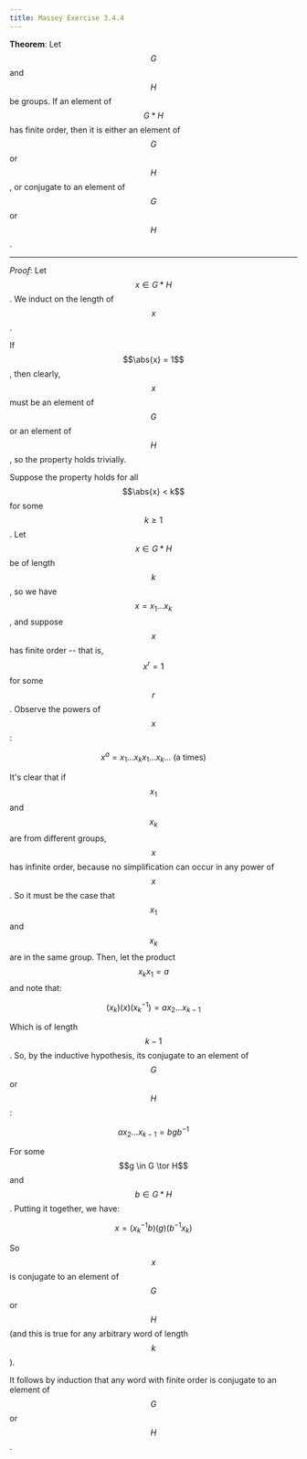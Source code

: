 ```yaml
---
title: Massey Exercise 3.4.4
---
```



**Theorem**:
Let $$G$$ and $$H$$ be groups.
If an element of $$G * H$$ has finite order, then it is either an element of $$G$$ or $$H$$, or conjugate to an element of $$G$$ or $$H$$.

----

*Proof*:
Let $$x \in G * H$$.
We induct on the length of $$x$$.



If $$\abs{x} = 1$$, then clearly, $$x$$ must be an element of $$G$$ or an element of $$H$$, so the property holds trivially.



Suppose the property holds for all $$\abs{x} < k$$ for some $$k \geq 1$$.
Let $$x \in G * H$$ be of length $$k$$, so we have $$x = x_1 \dots x_k$$,
and suppose $$x$$ has finite order -- that is, $$x^r = 1$$ for some $$r$$.
Observe the powers of $$x$$:

$$
x^a = x_1 \dots x_k x_1 \dots x_k \dots  \text{ (a times)}
$$

It's clear that if $$x_1$$ and $$x_k$$ are from different groups, $$x$$ has infinite order, because no simplification can occur in any power of $$x$$.
So it must be the case that $$x_1$$ and $$x_k$$ are in the same group.
Then, let the product $$x_k x_1 = a$$ and note that:

$$
(x_k) (x) (x_k^{-1}) = a x_2 \dots x_{k-1}
$$

Which is of length $$k-1$$.
So, by the inductive hypothesis, its conjugate to an element of $$G$$ or $$H$$:

$$
a x_2 \dots x_{k-1} = b g b^{-1}
$$

For some $$g \in G \tor H$$ and $$b \in G * H$$.
Putting it together, we have:

$$
x = (x_k^{-1} b) (g) (b^{-1} x_k)
$$

So $$x$$ is conjugate to an element of $$G$$ or $$H$$ (and this is true for any arbitrary word of length $$k$$).



It follows by induction that any word with finite order is conjugate to an element of $$G$$ or $$H$$.
